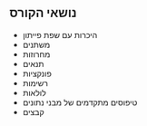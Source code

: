 ## נושאי הקורס


* היכרות עם שפת פייתון
* משתנים
* מחרוזות
* תנאים
* פונקציות
* רשימות
* לולאות
* טיפוסים מתקדמים של מבני נתונים
* קבצים
